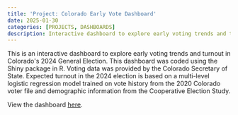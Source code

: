 ```yaml
---
title: 'Project: Colorado Early Vote Dashboard'
date: 2025-01-30 
categories: [PROJECTS, DASHBOARDS]
description: Interactive dashboard to explore early voting trends and turnout in Colorado's 2024 General Election. 
---
```


This is an interactive dashboard to explore early voting trends and turnout in Colorado's 2024 General Election. This dashboard was coded using the Shiny package in R. Voting data was provided by the Colorado Secretary of State. Expected turnout in the 2024 election is based on a multi-level logistic regression model trained on vote history from the 2020 Colorado voter file and demographic information from the Cooperative Election Study. 

View the dashboard <a href="https://jakemartinco.shinyapps.io/Nov_dashboard/">here</a>.